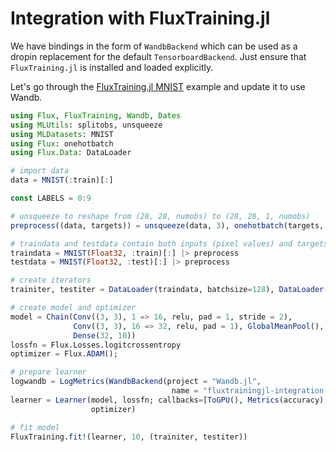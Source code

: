 # Integration with FluxTraining.jl

We have bindings in the form of `WandbBackend` which can be used as a dropin replacement for the
default `TensorboardBackend`. Just ensure that `FluxTraining.jl` is installed and loaded explicitly.

Let's go through the
[FluxTraining.jl MNIST](https://github.com/FluxML/FluxTraining.jl/blob/master/docs/tutorials/mnist.ipynb)
example and update it to use Wandb.

```julia
using Flux, FluxTraining, Wandb, Dates
using MLUtils: splitobs, unsqueeze
using MLDatasets: MNIST
using Flux: onehotbatch
using Flux.Data: DataLoader

# import data
data = MNIST(:train)[:]

const LABELS = 0:9

# unsqueeze to reshape from (28, 28, numobs) to (28, 28, 1, numobs)
preprocess((data, targets)) = unsqueeze(data, 3), onehotbatch(targets, LABELS)

# traindata and testdata contain both inputs (pixel values) and targets (correct labels)
traindata = MNIST(Float32, :train)[:] |> preprocess
testdata = MNIST(Float32, :test)[:] |> preprocess

# create iterators
trainiter, testiter = DataLoader(traindata, batchsize=128), DataLoader(testdata, batchsize=256);

# create model and optimizer
model = Chain(Conv((3, 3), 1 => 16, relu, pad = 1, stride = 2),
              Conv((3, 3), 16 => 32, relu, pad = 1), GlobalMeanPool(), Flux.flatten,
              Dense(32, 10))
lossfn = Flux.Losses.logitcrossentropy
optimizer = Flux.ADAM();

# prepare learner
logwandb = LogMetrics(WandbBackend(project = "Wandb.jl", 
                                    name = "fluxtrainingjl-integration-$(now())"))
learner = Learner(model, lossfn; callbacks=[ToGPU(), Metrics(accuracy), logwandb],
                  optimizer)

# fit model
FluxTraining.fit!(learner, 10, (trainiter, testiter))
```
